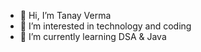 - 👋 Hi, I’m Tanay Verma
- 👀 I’m interested in technology and coding
- 🌱 I’m currently learning DSA & Java 
  

<!---
tanayverma11/tanayverma11 is a ✨ special ✨ repository because its `README.md` (this file) appears on your GitHub profile.
You can click the Preview link to take a look at your changes.
--->
